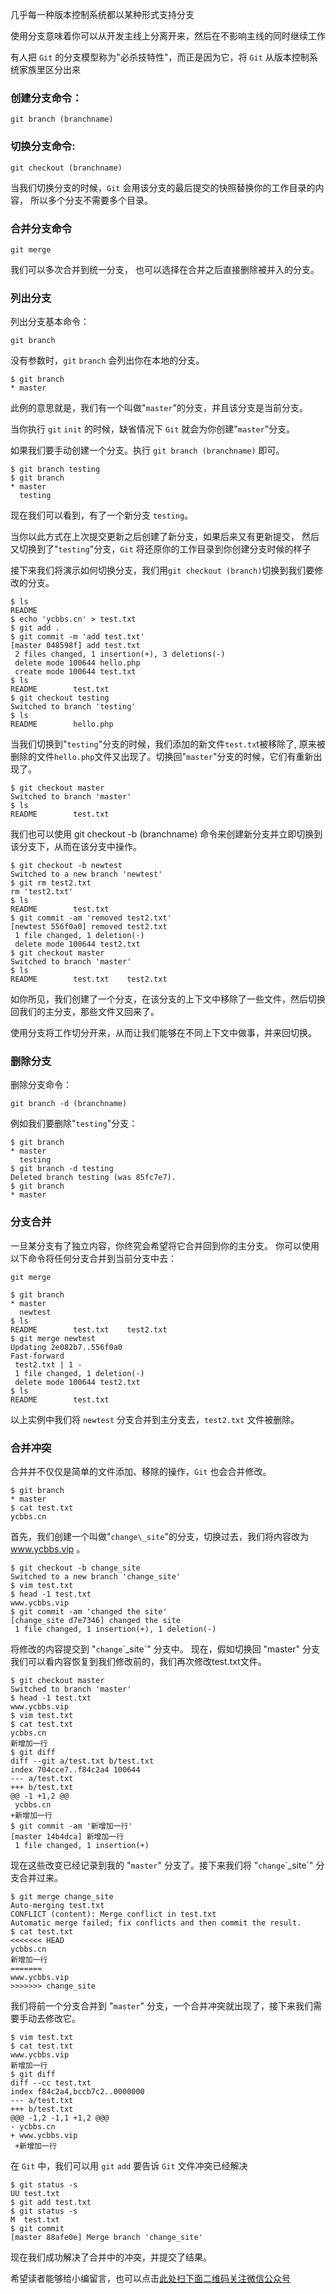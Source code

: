几乎每一种版本控制系统都以某种形式支持分支

使用分支意味着你可以从开发主线上分离开来，然后在不影响主线的同时继续工作

有人把 `Git` 的分支模型称为"必杀技特性"，而正是因为它，将 `Git` 从版本控制系统家族里区分出来

### 创建分支命令： ###

```
git branch (branchname)
```

### 切换分支命令: ###

```
git checkout (branchname)
```

当我们切换分支的时候，`Git` 会用该分支的最后提交的快照替换你的工作目录的内容， 所以多个分支不需要多个目录。

### 合并分支命令 ###

```
git merge
```

我们可以多次合并到统一分支， 也可以选择在合并之后直接删除被并入的分支。

### 列出分支 ###

列出分支基本命令：

```
git branch
```

没有参数时，`git` `branch` 会列出你在本地的分支。

```
$ git branch
* master
```

此例的意思就是，我们有一个叫做"`master`"的分支，并且该分支是当前分支。

当你执行 `git` `init` 的时候，缺省情况下 `Git` 就会为你创建"`master`"分支。

如果我们要手动创建一个分支。执行 `git branch (branchname)` 即可。

```
$ git branch testing
$ git branch
* master
  testing
```

现在我们可以看到，有了一个新分支 `testing`。

当你以此方式在上次提交更新之后创建了新分支，如果后来又有更新提交， 然后又切换到了"`testing`"分支，`Git` 将还原你的工作目录到你创建分支时候的样子

接下来我们将演示如何切换分支，我们用` git checkout (branch) `切换到我们要修改的分支。

```
$ ls
README
$ echo 'ycbbs.cn' > test.txt
$ git add .
$ git commit -m 'add test.txt'
[master 048598f] add test.txt
 2 files changed, 1 insertion(+), 3 deletions(-)
 delete mode 100644 hello.php
 create mode 100644 test.txt
$ ls
README        test.txt
$ git checkout testing
Switched to branch 'testing'
$ ls
README        hello.php
```

当我们切换到"`testing`"分支的时候，我们添加的新文件`test.tx`t被移除了, 原来被删除的文件`hello.php`文件又出现了。切换回"`master`"分支的时候，它们有重新出现了。

```
$ git checkout master
Switched to branch 'master'
$ ls
README        test.txt
```

我们也可以使用 git checkout -b (branchname) 命令来创建新分支并立即切换到该分支下，从而在该分支中操作。

```
$ git checkout -b newtest
Switched to a new branch 'newtest'
$ git rm test2.txt 
rm 'test2.txt'
$ ls
README        test.txt
$ git commit -am 'removed test2.txt'
[newtest 556f0a0] removed test2.txt
 1 file changed, 1 deletion(-)
 delete mode 100644 test2.txt
$ git checkout master
Switched to branch 'master'
$ ls
README        test.txt    test2.txt
```

如你所见，我们创建了一个分支，在该分支的上下文中移除了一些文件，然后切换回我们的主分支，那些文件又回来了。

使用分支将工作切分开来，从而让我们能够在不同上下文中做事，并来回切换。

### 删除分支 ###

删除分支命令：

```
git branch -d (branchname)
```

例如我们要删除"`testing`"分支：

```
$ git branch
* master
  testing
$ git branch -d testing
Deleted branch testing (was 85fc7e7).
$ git branch
* master
```

### 分支合并 ###

一旦某分支有了独立内容，你终究会希望将它合并回到你的主分支。 你可以使用以下命令将任何分支合并到当前分支中去：

```
git merge
```

```
$ git branch
* master
  newtest
$ ls
README        test.txt    test2.txt
$ git merge newtest
Updating 2e082b7..556f0a0
Fast-forward
 test2.txt | 1 -
 1 file changed, 1 deletion(-)
 delete mode 100644 test2.txt
$ ls
README        test.txt
```

以上实例中我们将 `newtest` 分支合并到主分支去，`test2.txt` 文件被删除。

### 合并冲突 ###

合并并不仅仅是简单的文件添加、移除的操作，`Git` 也会合并修改。

```
$ git branch
* master
$ cat test.txt
ycbbs.cn
```

首先，我们创建一个叫做"`change\_site`"的分支，切换过去，我们将内容改为 www.ycbbs.vip 。

```
$ git checkout -b change_site
Switched to a new branch 'change_site'
$ vim test.txt 
$ head -1 test.txt 
www.ycbbs.vip
$ git commit -am 'changed the site'
[change_site d7e7346] changed the site
 1 file changed, 1 insertion(+), 1 deletion(-)
```

将修改的内容提交到 "`change`\`_site`" 分支中。 现在，假如切换回 "master" 分支我们可以看内容恢复到我们修改前的，我们再次修改test.txt文件。

```
$ git checkout master
Switched to branch 'master'
$ head -1 test.txt 
www.ycbbs.vip
$ vim test.txt 
$ cat test.txt
ycbbs.cn
新增加一行
$ git diff
diff --git a/test.txt b/test.txt
index 704cce7..f84c2a4 100644
--- a/test.txt
+++ b/test.txt
@@ -1 +1,2 @@
 ycbbs.cn
+新增加一行
$ git commit -am '新增加一行'
[master 14b4dca] 新增加一行
 1 file changed, 1 insertion(+)
```

现在这些改变已经记录到我的 "`master`" 分支了。接下来我们将 "`change`\`_site`" 分支合并过来。

```
$ git merge change_site
Auto-merging test.txt
CONFLICT (content): Merge conflict in test.txt
Automatic merge failed; fix conflicts and then commit the result.
$ cat test.txt 
<<<<<<< HEAD
ycbbs.cn
新增加一行
=======
www.ycbbs.vip
>>>>>>> change_site
```

我们将前一个分支合并到 "`master`" 分支，一个合并冲突就出现了，接下来我们需要手动去修改它。

```
$ vim test.txt 
$ cat test.txt 
www.ycbbs.vip
新增加一行
$ git diff
diff --cc test.txt
index f84c2a4,bccb7c2..0000000
--- a/test.txt
+++ b/test.txt
@@@ -1,2 -1,1 +1,2 @@@
- ycbbs.cn
+ www.ycbbs.vip
 +新增加一行
```

在 `Git` 中，我们可以用 `git` `add` 要告诉 `Git` 文件冲突已经解决

```
$ git status -s
UU test.txt
$ git add test.txt 
$ git status -s
M  test.txt
$ git commit
[master 88afe0e] Merge branch 'change_site'
```

现在我们成功解决了合并中的冲突，并提交了结果。


希望读者能够给小编留言，也可以点击[此处扫下面二维码关注微信公众号](https://www.ycbbs.vip/?p=28 "此处扫下面二维码关注微信公众号")